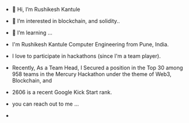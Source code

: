 - 👋 Hi, I’m Rushikesh Kantule
- 👀 I’m interested in blockchain, and solidity..
- 🌱 I’m  learning ...
- I'm Rushikesh Kantule Computer Engineering from Pune, India. 
- I love to participate in hackathons (since I'm a team player). 
- Recently, As a Team Head, I Secured a position in the Top 30 among 958 teams in the Mercury Hackathon under the theme of Web3, Blockchain, and 
- 2606 is a recent Google Kick Start rank. 


- you can reach out to me ...
- 

<!---
rushi19383/rushi19383 is a ✨ special ✨ repository because its `README.md` (this file) appears on your GitHub profile.
You can click the Preview link to take a look at your changes.
--->
